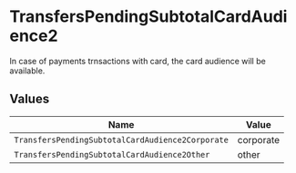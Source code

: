 # TransfersPendingSubtotalCardAudience2

In case of payments trnsactions with card, the card audience will be available.


## Values

| Name                                             | Value                                            |
| ------------------------------------------------ | ------------------------------------------------ |
| `TransfersPendingSubtotalCardAudience2Corporate` | corporate                                        |
| `TransfersPendingSubtotalCardAudience2Other`     | other                                            |